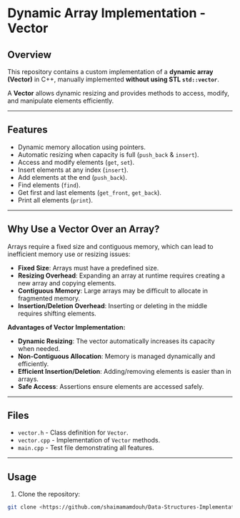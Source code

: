 # Dynamic Array Implementation - Vector

## Overview

This repository contains a custom implementation of a **dynamic array (Vector)** in C++, manually implemented **without using STL `std::vector`**.

A **Vector** allows dynamic resizing and provides methods to access, modify, and manipulate elements efficiently.

---

## Features

- Dynamic memory allocation using pointers.
- Automatic resizing when capacity is full (`push_back` & `insert`).
- Access and modify elements (`get`, `set`).
- Insert elements at any index (`insert`).
- Add elements at the end (`push_back`).
- Find elements (`find`).
- Get first and last elements (`get_front`, `get_back`).
- Print all elements (`print`).

---

## Why Use a Vector Over an Array?

Arrays require a fixed size and contiguous memory, which can lead to inefficient memory use or resizing issues:

- **Fixed Size**: Arrays must have a predefined size.
- **Resizing Overhead**: Expanding an array at runtime requires creating a new array and copying elements.
- **Contiguous Memory**: Large arrays may be difficult to allocate in fragmented memory.
- **Insertion/Deletion Overhead**: Inserting or deleting in the middle requires shifting elements.

**Advantages of Vector Implementation:**

- **Dynamic Resizing**: The vector automatically increases its capacity when needed.
- **Non-Contiguous Allocation**: Memory is managed dynamically and efficiently.
- **Efficient Insertion/Deletion**: Adding/removing elements is easier than in arrays.
- **Safe Access**: Assertions ensure elements are accessed safely.

---

## Files

- `vector.h` - Class definition for `Vector`.
- `vector.cpp` - Implementation of `Vector` methods.
- `main.cpp` - Test file demonstrating all features.

---

## Usage

1. Clone the repository:

```bash
git clone <https://github.com/shaimamamdouh/Data-Structures-Implementations>
